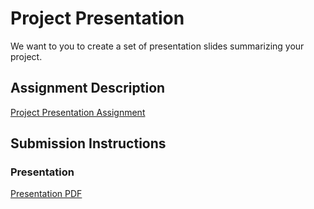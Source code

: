 # Project Presentation
We want to you to create a set of presentation slides summarizing your project.

## Assignment Description
[Project Presentation Assignment](https://education.launchcode.org/liftoff/assignments/project-presentation/)

## Submission Instructions

### Presentation

[Presentation PDF](file:///C:/Users/OWNER/Downloads/Dialysis%20Patient%20Tracker%20(1).pdf)